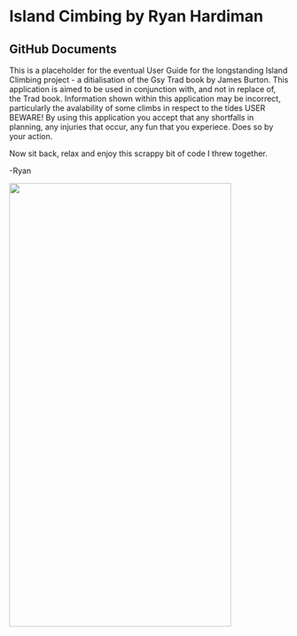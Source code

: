 Island Cimbing by Ryan Hardiman
================

## GitHub Documents

This is a placeholder for the eventual User Guide for the longstanding
Island Climbing project - a ditialisation of the Gsy Trad book by James
Burton. This application is aimed to be used in conjunction with, and
not in replace of, the Trad book. Information shown within this
application may be incorrect, particularly the avalability of some
climbs in respect to the tides USER BEWARE! By using this application
you accept that any shortfalls in planning, any injuries that occur, any
fun that you experiece. Does so by your action.

Now sit back, relax and enjoy this scrappy bit of code I threw together.

-Ryan

<img src="../data/GMC20221030-002.jpg" width="400px" height="800px" />
